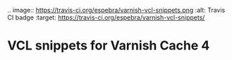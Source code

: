 .. image:: https://travis-ci.org/espebra/varnish-vcl-snippets.png
   :alt: Travis CI badge
   :target: https://travis-ci.org/espebra/varnish-vcl-snippets/

# VCL snippets for Varnish Cache 4

